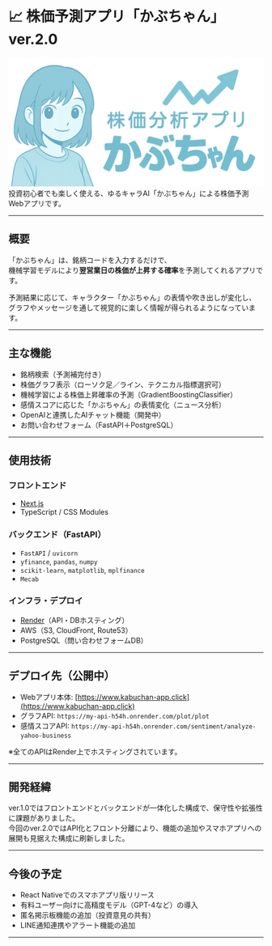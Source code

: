 # 📈 株価予測アプリ「かぶちゃん」ver.2.0

![kabuchan-logo](./public/kabuchan/logo.png)  
投資初心者でも楽しく使える、ゆるキャラAI「かぶちゃん」による株価予測Webアプリです。

---

##  概要

「かぶちゃん」は、銘柄コードを入力するだけで、  
機械学習モデルにより**翌営業日の株価が上昇する確率**を予測してくれるアプリです。

予測結果に応じて、キャラクター「かぶちゃん」の表情や吹き出しが変化し、  
グラフやメッセージを通して視覚的に楽しく情報が得られるようになっています。

---

##  主な機能

-  銘柄検索（予測補完付き）
-  株価グラフ表示（ローソク足／ライン、テクニカル指標選択可）
-  機械学習による株価上昇確率の予測（GradientBoostingClassifier）
-  感情スコアに応じた「かぶちゃん」の表情変化（ニュース分析）
-  OpenAIと連携したAIチャット機能（開発中）
-  お問い合わせフォーム（FastAPI＋PostgreSQL）

---

##  使用技術

### フロントエンド
- [Next.js](https://nextjs.org/)
- TypeScript / CSS Modules


### バックエンド（FastAPI）
- `FastAPI` / `uvicorn`
- `yfinance`, `pandas`, `numpy`
- `scikit-learn`, `matplotlib`, `mplfinance`
- `Mecab`

### インフラ・デプロイ
- [Render](https://render.com/)（API・DBホスティング）
- AWS（S3, CloudFront, Route53）
- PostgreSQL（問い合わせフォームDB）


---

## デプロイ先（公開中）

-  Webアプリ本体: [https://www.kabuchan-app.click](https://www.kabuchan-app.click)
-  グラフAPI: `https://my-api-h54h.onrender.com/plot/plot`
-  感情スコアAPI: `https://my-api-h54h.onrender.com/sentiment/analyze-yahoo-business`

※全てのAPIはRender上でホスティングされています。

---

##  開発経緯

ver.1.0ではフロントエンドとバックエンドが一体化した構成で、保守性や拡張性に課題がありました。  
今回のver.2.0ではAPI化とフロント分離により、機能の追加やスマホアプリへの展開も見据えた構成に刷新しました。

---

##  今後の予定

- React Nativeでのスマホアプリ版リリース
- 有料ユーザー向けに高精度モデル（GPT-4など）の導入
- 匿名掲示板機能の追加（投資意見の共有）
- LINE通知連携やアラート機能の追加

---
